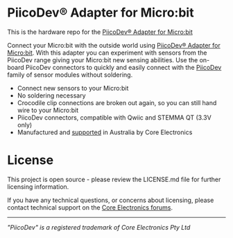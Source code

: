 # PiicoDev® Adapter for Micro:bit

This is the hardware repo for the [PiicoDev® Adapter for Micro:bit](https://core-electronics.com.au/catalog/product/view/sku/CE07688)

Connect your Micro:bit with the outside world using [PiicoDev® Adapter for Micro:bit](https://core-electronics.com.au/catalog/product/view/sku/CE07688). With this adapter you can experiment with sensors from the PiicoDev range giving your Micro:bit new sensing abilities. Use the on-board PiicoDev connectors to quickly and easily connect with the [PiicoDev](https://core-electronics.com.au/piicodev) family of sensor modules without soldering.

- Connect new sensors to your Micro:bit
- No soldering necessary
- Crocodile clip connections are broken out again, so you can still hand wire to your Micro:bit
- PiicoDev connectors, compatible with Qwiic and STEMMA QT (3.3V only)
- Manufactured and [supported](https://core-electronics.com.au/contacts/) in Australia by Core Electronics

# License
This project is open source - please review the LICENSE.md file for further licensing information.

If you have any technical questions, or concerns about licensing, please contact technical support on the [Core Electronics forums](https://forum.core-electronics.com.au/).

---
*\"PiicoDev" is a registered trademark of Core Electronics Pty Ltd*
